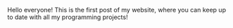 Hello everyone! This is the first post of my website, where you can keep up to date with all my programming projects!
